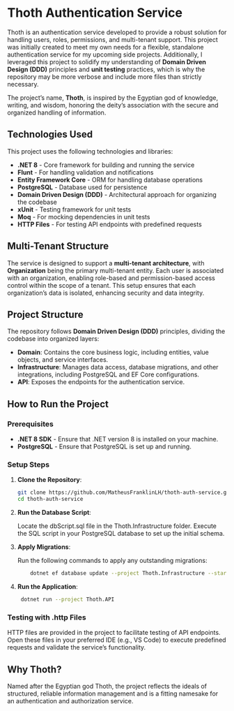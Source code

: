 # Thoth Authentication Service

Thoth is an authentication service developed to provide a robust solution for handling users, roles, permissions, and multi-tenant support. This project was initially created to meet my own needs for a flexible, standalone authentication service for my upcoming side projects. Additionally, I leveraged this project to solidify my understanding of **Domain Driven Design (DDD)** principles and **unit testing** practices, which is why the repository may be more verbose and include more files than strictly necessary.

The project’s name, **Thoth**, is inspired by the Egyptian god of knowledge, writing, and wisdom, honoring the deity’s association with the secure and organized handling of information.

## Technologies Used

This project uses the following technologies and libraries:

- **.NET 8** - Core framework for building and running the service
- **Flunt** - For handling validation and notifications
- **Entity Framework Core** - ORM for handling database operations
- **PostgreSQL** - Database used for persistence
- **Domain Driven Design (DDD)** - Architectural approach for organizing the codebase
- **xUnit** - Testing framework for unit tests
- **Moq** - For mocking dependencies in unit tests
- **HTTP Files** - For testing API endpoints with predefined requests

## Multi-Tenant Structure

The service is designed to support a **multi-tenant architecture**, with **Organization** being the primary multi-tenant entity. Each user is associated with an organization, enabling role-based and permission-based access control within the scope of a tenant. This setup ensures that each organization’s data is isolated, enhancing security and data integrity.

## Project Structure

The repository follows **Domain Driven Design (DDD)** principles, dividing the codebase into organized layers:

- **Domain**: Contains the core business logic, including entities, value objects, and service interfaces.
- **Infrastructure**: Manages data access, database migrations, and other integrations, including PostgreSQL and EF Core configurations.
- **API**: Exposes the endpoints for the authentication service.

## How to Run the Project

### Prerequisites

- **.NET 8 SDK** - Ensure that .NET version 8 is installed on your machine.
- **PostgreSQL** - Ensure that PostgreSQL is set up and running.

### Setup Steps

1. **Clone the Repository**:
   ```bash
   git clone https://github.com/MatheusFranklinLH/thoth-auth-service.git
   cd thoth-auth-service

2. **Run the Database Script**:

    Locate the dbScript.sql file in the Thoth.Infrastructure folder.
    Execute the SQL script in your PostgreSQL database to set up the initial schema.

3. **Apply Migrations**:

    Run the following commands to apply any outstanding migrations:
	```bash
		dotnet ef database update --project Thoth.Infrastructure --startup-project Thoth.API

4. **Run the Application**:
	```bash
   	 dotnet run --project Thoth.API

### Testing with .http Files

HTTP files are provided in the project to facilitate testing of API endpoints. Open these files in your preferred IDE (e.g., VS Code) to execute predefined requests and validate the service’s functionality.

## Why Thoth?

Named after the Egyptian god Thoth, the project reflects the ideals of structured, reliable information management and is a fitting namesake for an authentication and authorization service.
